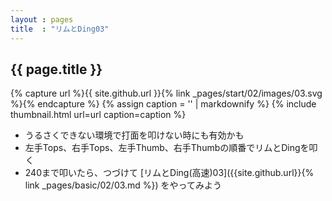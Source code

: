 ```yaml
---
layout : pages
title  : "リムとDing03"
---
```


## {{ page.title }}

{% capture url %}{{ site.github.url }}{% link _pages/start/02/images/03.svg %}{% endcapture %}
{% assign caption = '' | markdownify %}
{% include thumbnail.html url=url caption=caption %}


* うるさくできない環境で打面を叩けない時にも有効かも
* 左手Tops、右手Tops、左手Thumb、右手Thumbの順番でリムとDingを叩く
* 240まで叩いたら、つづけて [リムとDing(高速)03]({{site.github.url}}{% link _pages/basic/02/03.md %}) をやってみよう
